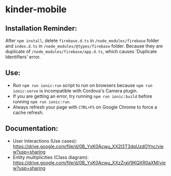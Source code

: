 # kinder-mobile

## Installation Reminder:
After `npm install`, delete  `firebase.d.ts` in `/node_modules/firebase` folder and `index.d.ts` in `/node_modules/@types/firebase` folder. Because they are duplicate of `/node_modules/firebase/app.d.ts`, which causes 'Duplicate Identifiers' error.  

## Use:
- Run `npm run ionic:run` script to run on browsers because `npm run ionic:serve` is incompatible with Cordova's Camera plugin.  
- If you are getting an error, try running `npm run ionic:build` before running `npm run ionic:run`.  
- Always refresh your page with `CTRL+F5` on Google Chrome to force a cache refresh.  

## Documentation:
- User Interactions (Use cases): https://drive.google.com/file/d/0B_YxK0Acwu_XX2l3T3dqUzdOYnc/view?usp=sharing
- Entity multiplicities (Class diagram): https://drive.google.com/file/d/0B_YxK0Acwu_XXzZraV9KQXR0aXM/view?usp=sharing
